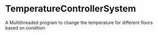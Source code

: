 # TemperatureControllerSystem
A Multithreaded program to change the temperature for different floors based on condition
